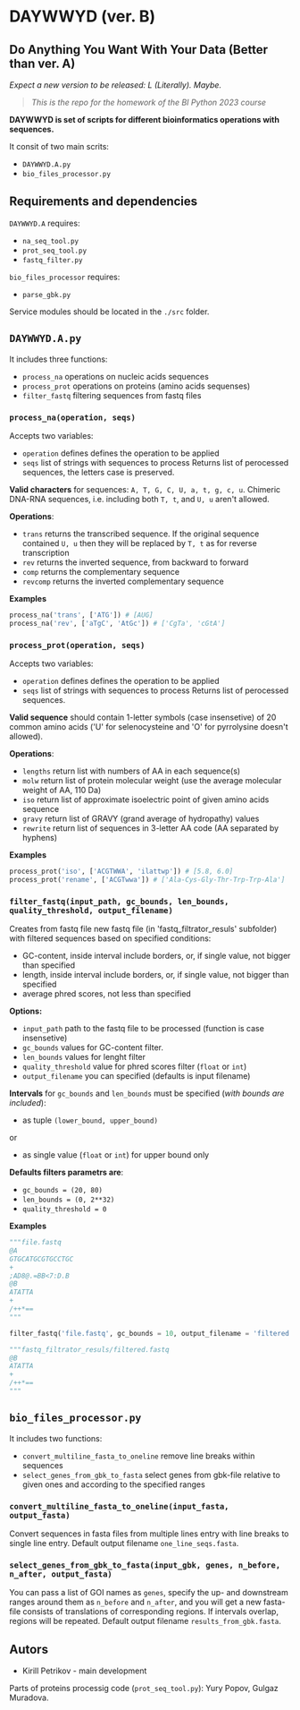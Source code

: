 # DAYWWYD (ver. B)
## Do Anything You Want With Your Data (Better than ver. A)
*Expect a new version to be released: L (Literally). Maybe.*
> *This is the repo for the homework of the BI Python 2023 course*

**DAYWWYD is set of scripts for different bioinformatics operations with sequences.**

It consit of two main scrits:
- `DAYWWYD.A.py`
- `bio_files_processor.py`

## Requirements and dependencies
`DAYWWYD.A` requires:
- `na_seq_tool.py`
- `prot_seq_tool.py`
- `fastq_filter.py`

`bio_files_processor` requires:
- `parse_gbk.py`

Service modules should be located in the `./src` folder.

## `DAYWWYD.A.py`

It includes three functions:
- `process_na` operations on nucleic acids sequences
- `process_prot` operations on proteins (amino acids sequenses)
- `filter_fastq` filtering sequences from fastq files

### `process_na(operation, seqs)`

Accepts two variables:
- `operation` defines defines the operation to be applied
- `seqs` list of strings with sequences to process
Returns list of perocessed sequences, the letters case is preserved.

**Valid characters** for sequences: `A, T, G, C, U, a, t, g, c, u`. Chimeric DNA-RNA sequences, i.e. including both `T, t`, and `U, u` aren't allowed.

**Operations**:
- `trans` returns the transcribed sequence. If the original sequence contained `U, u` then they will be replaced by `T, t` as for reverse transcription
- `rev` returns the inverted sequence, from backward to forward
- `comp` returns the complementary sequence
- `revcomp` returns the inverted complementary sequence

**Examples**
```python
process_na('trans', ['ATG']) # [AUG]
process_na('rev', ['aTgC', 'AtGc']) # ['CgTa', 'cGtA']
```

### `process_prot(operation, seqs)`
Accepts two variables:
- `operation` defines defines the operation to be applied
- `seqs` list of strings with sequences to process
Returns list of perocessed sequences.

**Valid sequence** should contain 1-letter symbols (case insensetive) of 20 common amino acids ('U' for selenocysteine and 'O' for pyrrolysine doesn't allowed).

**Operations**:
- `lengths` return list with numbers of AA in each sequence(s)
- `molw` return list of protein molecular weight (use the average molecular weight of AA, 110 Da)
- `iso` return list of approximate isoelectric point of given amino acids sequence
- `gravy` return list of GRAVY (grand average of hydropathy) values
- `rewrite` return list of sequences in 3-letter AA code (AA separated by hyphens)

**Examples**
```python
process_prot('iso', ['ACGTWWA', 'ilattwp']) # [5.8, 6.0]
process_prot('rename', ['ACGTwwa']) # ['Ala-Cys-Gly-Thr-Trp-Trp-Ala']
```

### `filter_fastq(input_path, gc_bounds, len_bounds, quality_threshold, output_filename)`
Creates from fastq file new fastq file (in 'fastq_filtrator_resuls' subfolder) with filtered sequences based on specified conditions:
- GC-content, inside interval include borders, or, if single value, not bigger than specified
- length, inside interval include borders, or, if single value, not bigger than specified
- average phred scores, not less than specified

**Options:**
- `input_path` path to the fastq file to be processed (function is case insensetive)
- `gc_bounds` values for GC-content filter.
- `len_bounds` values for lenght filter
- `quality_threshold` value for phred scores filter (`float` or `int`)
- `output_filename` you can specified (defaults is input filename)

**Intervals** for `gc_bounds` and `len_bounds` must be specified (*with bounds are included*):
- as tuple `(lower_bound, upper_bound)`

or

- as single value (`float` or `int`) for upper bound only

**Defaults filters parametrs are**:
- `gc_bounds = (20, 80)`
- `len_bounds = (0, 2**32)`
- `quality_threshold = 0`

**Examples**

```python
"""file.fastq
@A
GTGCATGCGTGCCTGC
+
;AD8@.=BB<7:D.B
@B
ATATTA
+
/++*==
"""

filter_fastq('file.fastq', gc_bounds = 10, output_filename = 'filtered')

"""fastq_filtrator_resuls/filtered.fastq
@B
ATATTA
+
/++*==
"""
```

## `bio_files_processor.py`

It includes two functions:
- `convert_multiline_fasta_to_oneline` remove line breaks within sequences
- `select_genes_from_gbk_to_fasta` select genes from gbk-file relative to given ones and according to the specified ranges

### `convert_multiline_fasta_to_oneline(input_fasta, output_fasta)`
Convert sequences in fasta files from multiple lines entry with line breaks to single line entry.
Default output filename `one_line_seqs.fasta`.

### `select_genes_from_gbk_to_fasta(input_gbk, genes, n_before, n_after, output_fasta)`
You can pass a list of GOI names as `genes`, specify the up- and downstream ranges around them as `n_before` and `n_after`, and you will get a new fasta-file consists of translations of corresponding regions.
If intervals overlap, regions will be repeated.
Default output filename `results_from_gbk.fasta`.

## Autors
- Kirill Petrikov - main development

Parts of proteins processig code (`prot_seq_tool.py`): Yury Popov, Gulgaz Muradova.    
